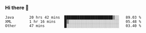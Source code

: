 ### Hi there 👋

<!--
**urzz/urzz** is a ✨ _special_ ✨ repository because its `README.md` (this file) appears on your GitHub profile.

Here are some ideas to get you started:

- 🔭 I’m currently working on ...
- 🌱 I’m currently learning ...
- 👯 I’m looking to collaborate on ...
- 🤔 I’m looking for help with ...
- 💬 Ask me about ...
- 📫 How to reach me: ...
- 😄 Pronouns: ...
- ⚡ Fun fact: ...
-->

<!--START_SECTION:waka-->

```text
Java       20 hrs 42 mins  ██████████████████████▒░░   89.03 %
XML        1 hr 16 mins    █▒░░░░░░░░░░░░░░░░░░░░░░░   05.48 %
Other      47 mins         █░░░░░░░░░░░░░░░░░░░░░░░░   03.40 %
```

<!--END_SECTION:waka-->
